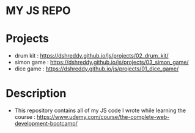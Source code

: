 # MY JS REPO

# Projects

- drum kit : https://dshreddy.github.io/js/projects/02_drum_kit/
- simon game : https://dshreddy.github.io/js/projects/03_simon_game/
- dice game : https://dshreddy.github.io/js/projects/01_dice_game/

# Description 
- This repository contains all of my JS code I wrote while learning the course : https://www.udemy.com/course/the-complete-web-development-bootcamp/
